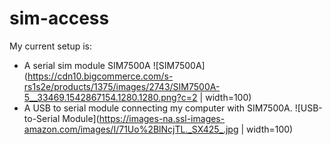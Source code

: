 # sim-access

My current setup is:
- A serial sim module SIM7500A ![SIM7500A](https://cdn10.bigcommerce.com/s-rs1s2e/products/1375/images/2743/SIM7500A-5__33469.1542867154.1280.1280.png?c=2 | width=100)
- A USB to serial module connecting my computer with SIM7500A. ![USB-to-Serial Module](https://images-na.ssl-images-amazon.com/images/I/71Uo%2BlNcjTL._SX425_.jpg | width=100)
